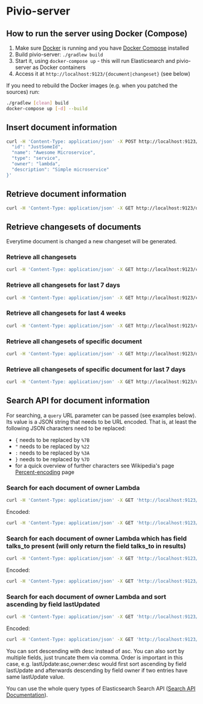 # Pivio-server

<!--
> Aggregates all document information relevant for your platform.

## Build Status

[![Build Status](https://travis-ci.org/pivio/pivio-server.svg?branch=master)](https://travis-ci.org/pivio/pivio-server)
-->
<!--
## How to run the server (without using Docker)

1. Build pivio-server: `./gradlew build -x test` (Note: If you want to run the tests, you need [Docker](https://docs.docker.com/engine/installation/))
2. Install [Elasticsearch 2.4.6](https://www.elastic.co/guide/en/elasticsearch/reference/2.4/_installation.html)
3. Install the Elasticsearch [Delete By Query Plugin](https://www.elastic.co/guide/en/elasticsearch/plugins/2.4/plugins-delete-by-query.html)
3. Start Elasticsearch: `elasticsearch`
4. Start pivio-server: `java -jar build/libs/pivio-server-1.1.0.jar`
5. Access it at `http://localhost:9123/{document|changeset}` (see below)

-->
## How to run the server using Docker (Compose)

1. Make sure [Docker](https://docs.docker.com/engine/installation/) is running and you have [Docker Compose](https://docs.docker.com/compose/install/) installed
2. Build pivio-server: `./gradlew build`
3. Start it, using `docker-compose up` - this will run Elasticsearch and pivio-server as Docker containers
4. Access it at `http://localhost:9123/{document|changeset}` (see below)

If you need to rebuild the Docker images (e.g. when you patched the sources) run:
```bash
./gradlew [clean] build
docker-compose up [-d] --build
```

## Insert document information

```bash
curl -H 'Content-Type: application/json' -X POST http://localhost:9123/document -d '{
  "id": "JustSomeId",
  "name": "Awesome Microservice",
  "type": "service",
  "owner": "lambda",
  "description": "Simple microservice"
}'
```

## Retrieve document information

```bash
curl -H 'Content-Type: application/json' -X GET http://localhost:9123/document/JustSomeId
```

## Retrieve changesets of documents

Everytime document is changed a new changeset will be generated.

### Retrieve all changesets

```bash
curl -H 'Content-Type: application/json' -X GET http://localhost:9123/changeset
```

### Retrieve all changesets for last 7 days

```bash
curl -H 'Content-Type: application/json' -X GET http://localhost:9123/changeset?since=7d
```

### Retrieve all changesets for last 4 weeks

```bash
curl -H 'Content-Type: application/json' -X GET http://localhost:9123/changeset?since=4w
```

### Retrieve all changesets of specific document

```bash
curl -H 'Content-Type: application/json' -X GET http://localhost:9123/document/JustSomeId/changeset
```

### Retrieve all changesets of specific document for last 7 days

```bash
curl -H 'Content-Type: application/json' -X GET http://localhost:9123/document/JustSomeId/changeset?since=7d
```

## Search API for document information

For searching, a `query` URL parameter can be passed (see examples below). Its value is a JSON string that needs to be URL encoded.
That is, at least the following JSON characters need to be replaced: 

* `{` needs to be replaced by `%7B`
* `"` needs to be replaced by `%22`
* `:` needs to be replaced by `%3A`
* `}` needs to be replaced by `%7D`
* for a quick overview of further characters see Wikipedia's page [Percent-encoding](https://en.wikipedia.org/wiki/Percent-encoding#Percent-encoding_reserved_characters) page


### Search for each document of owner Lambda

```bash
curl -H 'Content-Type: application/json' -X GET 'http://localhost:9123/document?query={"match":{"owner":"lambda"}}&fields=talks_to'
```

Encoded:

```bash
curl -H 'Content-Type: application/json' -X GET 'http://localhost:9123/document?query=%7B%22match%22%3A%7B%22owner%22%3A%22lambda%22%7D%7D'
```

### Search for each document of owner Lambda which has field talks_to present (will only return the field talks_to in results)

```bash
curl -H 'Content-Type: application/json' -X GET 'http://localhost:9123/document?query={"match":{"owner":"lambda"}}&fields=talks_to'
```

Encoded:

```bash
curl -H 'Content-Type: application/json' -X GET 'http://localhost:9123/document?query=%7B%22match%22%3A%7B%22owner%22%3A%22lambda%22%7D%7D&fields=talks_to'
```

### Search for each document of owner Lambda and sort ascending by field lastUpdated  

```bash
curl -H 'Content-Type: application/json' -X GET 'http://localhost:9123/document?query={"match":{"owner":"lambda"}}&sort=lastUpdate:asc'
```

Encoded:

```bash
curl -H 'Content-Type: application/json' -X GET 'http://localhost:9123/document?query=%7B%22match%22%3A%7B%22owner%22%3A%22lambda%22%7D%7D&sort=lastUpdate:asc'
```

You can sort descending with desc instead of asc. You can also sort by multiple fields, just truncate them via comma. Order is important in this case, e.g. lastUpdate:asc,owner:desc would first sort ascending by field lastUpdate and afterwards descending by field owner if two entries have same lastUpdate value.

You can use the whole query types of Elasticsearch Search API ([Search API Documentation](https://www.elastic.co/guide/en/elasticsearch/reference/2.4/search.html)).
